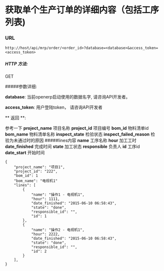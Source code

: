 # 获取单个生产订单的详细内容（包括工序列表)

### URL

`http://host/api/mrp/order/<order_id>?database=<database>&access_token=<access_token>`

##### HTTP 方法:
GET

#####参数详细:

**database**: 当前openerp启动使用的数据名字, 请咨询API开发者。

**access_token**:  用户登陆token， 请咨询API开发者

** 返回 **:

参考一下
**project_name** 项目名称
**project_id** 项目编号
**bom_id** 物料清单id
**bom_name** 物料清单名称
**inspect_state** 检验状态
**inspect_failed_reason** 检验为未通过时的原因
#####lines内容
**name** 工序名称
**hour** 加工工时
**date_finished** 完成时间
**state** 加工状态
**responsible** 负责人
**id** 工序id
**date_start** 开始时间

``` 
{
    "project_name": "项目1",
    "project_id": "222",
    "bom_id": 1
    "bom_name": "电视机1"
    "lines": [
        {
            "name": "操作1 - 电视机1",
            "hour": 1111,
            "date_finished": "2015-06-10 06:58:43",
            "state": "done",
            "responsible_id": "",
            "id": 1
        },
        {
            "name": "操作2 - 电视机1",
            "hour": 2222,
            "date_finished": "2015-06-10 06:58:43",
            "state": "done",
            "responsible_id": "",
            "id": 2
        }
    ],
}

```


